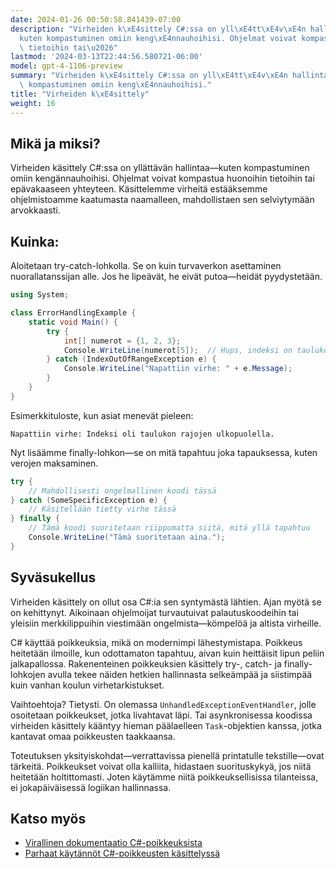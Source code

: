 ```yaml
---
date: 2024-01-26 00:50:58.841439-07:00
description: "Virheiden k\xE4sittely C#:ssa on yll\xE4tt\xE4v\xE4n hallintaa\u2014\
  kuten kompastuminen omiin keng\xE4nnauhoihisi. Ohjelmat voivat kompastua huonoihin\
  \ tietoihin tai\u2026"
lastmod: '2024-03-13T22:44:56.580721-06:00'
model: gpt-4-1106-preview
summary: "Virheiden k\xE4sittely C#:ssa on yll\xE4tt\xE4v\xE4n hallintaa\u2014kuten\
  \ kompastuminen omiin keng\xE4nnauhoihisi."
title: "Virheiden k\xE4sittely"
weight: 16
---
```


## Mikä ja miksi?

Virheiden käsittely C#:ssa on yllättävän hallintaa—kuten kompastuminen omiin kengännauhoihisi. Ohjelmat voivat kompastua huonoihin tietoihin tai epävakaaseen yhteyteen. Käsittelemme virheitä estääksemme ohjelmistoamme kaatumasta naamalleen, mahdollistaen sen selviytymään arvokkaasti.

## Kuinka:

Aloitetaan try-catch-lohkolla. Se on kuin turvaverkon asettaminen nuorallatanssijan alle. Jos he lipeävät, he eivät putoa—heidät pyydystetään.

```C#
using System;

class ErrorHandlingExample {
    static void Main() {
        try {
            int[] numerot = {1, 2, 3};
            Console.WriteLine(numerot[5]);  // Hups, indeksi on taulukon ulkopuolella!
        } catch (IndexOutOfRangeException e) {
            Console.WriteLine("Napattiin virhe: " + e.Message);
        }
    }
}
```

Esimerkkituloste, kun asiat menevät pieleen:
```
Napattiin virhe: Indeksi oli taulukon rajojen ulkopuolella.
```

Nyt lisäämme finally-lohkon—se on mitä tapahtuu joka tapauksessa, kuten verojen maksaminen.

```C#
try {
    // Mahdollisesti ongelmallinen koodi tässä
} catch (SomeSpecificException e) {
    // Käsitellään tietty virhe tässä
} finally {
    // Tämä koodi suoritetaan riippumatta siitä, mitä yllä tapahtuu
    Console.WriteLine("Tämä suoritetaan aina.");
}
```

## Syväsukellus

Virheiden käsittely on ollut osa C#:ia sen syntymästä lähtien. Ajan myötä se on kehittynyt. Aikoinaan ohjelmoijat turvautuivat palautuskoodeihin tai yleisiin merkkilippuihin viestimään ongelmista—kömpelöä ja altista virheille.

C# käyttää poikkeuksia, mikä on modernimpi lähestymistapa. Poikkeus heitetään ilmoille, kun odottamaton tapahtuu, aivan kuin heittäisit lipun peliin jalkapallossa. Rakenenteinen poikkeuksien käsittely try-, catch- ja finally-lohkojen avulla tekee näiden hetkien hallinnasta selkeämpää ja siistimpää kuin vanhan koulun virhetarkistukset.

Vaihtoehtoja? Tietysti. On olemassa `UnhandledExceptionEventHandler`, jolle osoitetaan poikkeukset, jotka livahtavat läpi. Tai asynkronisessa koodissa virheiden käsittely kääntyy hieman päälaelleen `Task`-objektien kanssa, jotka kantavat omaa poikkeusten taakkaansa.

Toteutuksen yksityiskohdat—verrattavissa pienellä printatulle tekstille—ovat tärkeitä. Poikkeukset voivat olla kalliita, hidastaen suorituskykyä, jos niitä heitetään holtittomasti. Joten käytämme niitä poikkeuksellisissa tilanteissa, ei jokapäiväisessä logiikan hallinnassa.

## Katso myös

- [Virallinen dokumentaatio C#-poikkeuksista](https://docs.microsoft.com/en-us/dotnet/csharp/fundamentals/exceptions/exception-handling)
- [Parhaat käytännöt C#-poikkeusten käsittelyssä](https://docs.microsoft.com/en-us/dotnet/standard/exceptions/best-practices-for-exceptions)
